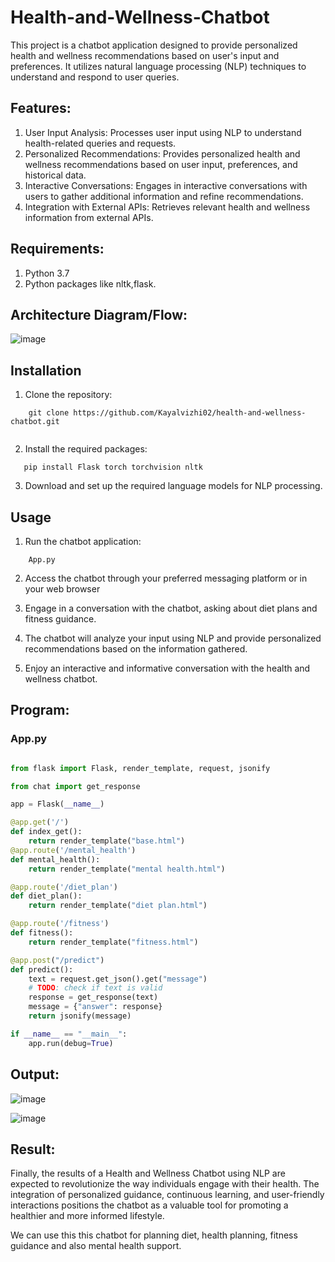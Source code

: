 # Health-and-Wellness-Chatbot

This project is a chatbot application designed to provide personalized health and wellness recommendations based on user's input and preferences. It utilizes natural language processing (NLP) techniques to understand and respond to user queries.

## Features:
1. User Input Analysis: Processes user input using NLP to understand health-related queries and requests.
2. Personalized Recommendations: Provides personalized health and wellness recommendations based on user input, preferences, and historical data.
3. Interactive Conversations: Engages in interactive conversations with users to gather additional information and refine recommendations.
4. Integration with External APIs: Retrieves relevant health and wellness information from external APIs.

## Requirements:
1. Python 3.7
2. Python packages like nltk,flask.

## Architecture Diagram/Flow:

![image](https://github.com/Kayalvizhi02/health-and-wellness-chatbot/assets/75413726/08caafe9-95be-410c-81af-57a3161a9a03)

## Installation

1. Clone the repository:
```
    git clone https://github.com/Kayalvizhi02/health-and-wellness-chatbot.git
   
```
2. Install the required packages:
```
   pip install Flask torch torchvision nltk
```
3. Download and set up the required language models for NLP processing.

## Usage

1. Run the chatbot application:
```
    App.py
```
2. Access the chatbot through your preferred messaging platform or in your web browser

3. Engage in a conversation with the chatbot, asking about diet plans and fitness guidance.

4. The chatbot will analyze your input using NLP and provide personalized recommendations based on the information gathered.

5. Enjoy an interactive and informative conversation with the health and wellness chatbot.

## Program:

### App.py
```python

from flask import Flask, render_template, request, jsonify

from chat import get_response

app = Flask(__name__)

@app.get('/')
def index_get():
    return render_template("base.html")
@app.route('/mental_health')
def mental_health():
    return render_template("mental health.html")

@app.route('/diet_plan')
def diet_plan():
    return render_template("diet plan.html")

@app.route('/fitness')
def fitness():
    return render_template("fitness.html")

@app.post("/predict")
def predict():
    text = request.get_json().get("message")
    # TODO: check if text is valid
    response = get_response(text)
    message = {"answer": response}
    return jsonify(message)

if __name__ == "__main__":
    app.run(debug=True)

```

## Output:

![image](https://github.com/Kayalvizhi02/health-and-wellness-chatbot/assets/75413726/8c15cd56-12ea-40c2-b645-73907ebd985b)

![image](https://github.com/Kayalvizhi02/health-and-wellness-chatbot/assets/75413726/ef9a3b43-179f-42d6-ae2a-b12c1040e95e)

## Result:
Finally, the results of a Health and Wellness Chatbot using NLP are expected to revolutionize the way individuals engage with their health. The integration of personalized guidance, continuous learning, and user-friendly interactions positions the chatbot as a valuable tool for promoting a healthier and more informed lifestyle.

We can use this this chatbot for planning diet, health planning, fitness guidance and also mental health support.
